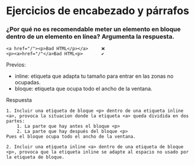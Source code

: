 # Ejercicios de encabezado y párrafos
### ¿Por qué no es recomendable meter un elemento en bloque dentro de un elemento en línea? Argumenta la respuesta.

~~~
<a href="/"><p>Bad HTML</p></a>     ❌
<p><a>href="/"</a>Bad HTML<p>       ✔️
~~~ 

Previos:
* inline: etiqueta que adapta tu tamaño para entrar en las zonas no ocupadas.
* bloque: etiqueta que ocupa todo el ancho de la ventana.
    
Respuesta

    1. Incluir una etiqueta de bloque <p> dentro de una etiqueta inline <a>, provoca la situacion donde la etiqueta <a> queda dividida en dos partes:
        1. La parte que hay antes el bloque <p>
        2. La parte que hay después del bloque <p>
    Pues el bloque ocupa todo el ancho de la ventana.

    2. Incluir una etiqueta inline <a> dentro de una etiqueta de bloque <p>, provoca que la etiqueta inline se adapte al espacio no usado por la etiqueta de bloque.